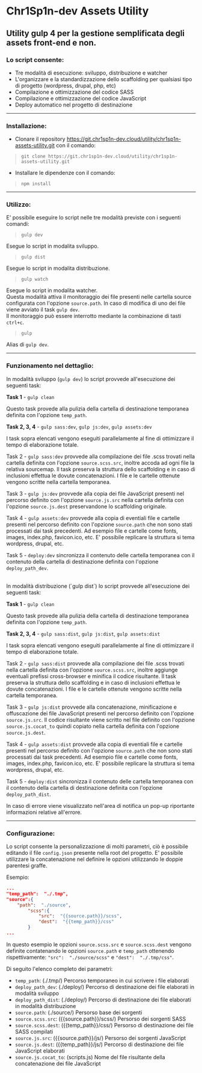 
# Chr1Sp1n-dev Assets Utility

## Utility gulp 4 per la gestione semplificata degli assets front-end e non.
### Lo script consente:
-	Tre modalità di esecuzione: sviluppo, distribuzione e watcher
-	L'organizzare e la standardizzazione dello scaffolding per qualsiasi tipo di progetto (wordpress, drupal, php, etc)
-	Compilazione e ottimizzazione del codice SASS
-	Compilazione e ottimizzazione del codice JavaScript
-	Deploy automatico nel progetto di destinazione

---

### **Installazione:**
-	Clonare il repository https://git.chr1sp1n-dev.cloud/utility/chr1sp1n-assets-utility.git con il comando:
> `git clone https://git.chr1sp1n-dev.cloud/utility/chr1sp1n-assets-utility.git`

-	Installare le dipendenze con il comando:
> `npm install`

---

### **Utilizzo:**

E' possibile eseguire lo script nelle tre modalità previste con i seguenti comandi:

> `gulp dev`

Esegue lo script in modalita sviluppo.

> `gulp dist`

Esegue lo script in modalita distribuzione.

> `gulp watch`

Esegue lo script in modalita watcher.<br>
Questa modalità attiva il monitoraggio dei file presenti nelle cartella source configurata con l'opzione `source.path`. In caso di modifica di uno dei file viene avviato il task `gulp dev`.<br>
Il monitoraggio può essere interrotto mediante la combinazione di tasti `ctrl+c`.

> `gulp`

Alias di `gulp dev`.

---

### **Funzionamento nel dettaglio:**

In modalità sviluppo (`gulp dev`) lo script provvede all'esecuzione dei seguenti task:

**Task 1** - `gulp clean`

Questo task provede alla pulizia della cartella di destinazione temporanea definita con l'opzione `temp_path`.

**Task 2, 3, 4** - `gulp sass:dev`, `gulp js:dev`, `gulp assets:dev`

I task sopra elencati vengono eseguiti parallelamente al fine di ottimizzare il tempo di elaborazione totale.

Task 2 - `gulp sass:dev` provvede alla compilazione dei file .scss trovati nella cartella definita con l'opzione `source.scss.src`, inoltre accoda ad ogni file la relativa sourcemap. Il task preserva la struttura dello scaffolding e in caso di inclusioni effettua le dovute concatenazioni. I file e le cartelle ottenute vengono scritte nella cartella temporanea.

Task 3 - `gulp js:dev` provvede alla copia dei file JavaScript presenti nel percorso definito con l'opzione `source.js.src` nella cartella definita con l'opzione `source.js.dest` preservandone lo scaffolding originale.

Task 4 - `gulp assets:dev` provvede alla copia di eventiali file e cartelle presenti nel percorso definito con l'opzione `source.path` che non sono stati processati dai task precedenti. Ad esempio file e cartelle come fonts, images, index.php, favicon.ico, etc. E' possibile replicare la struttura si tema wordpress, drupal, etc.

Task 5 - `deploy:dev` sincronizza il contenuto delle cartella temporanea con il contenuto della cartella di destinazione definita con l'opzione `deploy_path_dev`.
 
<br>
In modalità distribuzione (`gulp dist`) lo script provvede all'esecuzione dei seguenti task:

**Task 1** - `gulp clean`

Questo task provede alla pulizia della cartella di destinazione temporanea definita con l'opzione `temp_path`.

**Task 2, 3, 4** - `gulp sass:dist`, `gulp js:dist`, `gulp assets:dist`

I task sopra elencati vengono eseguiti parallelamente al fine di ottimizzare il tempo di elaborazione totale.

Task 2 - `gulp sass:dist` provvede alla compilazione dei file .scss trovati nella cartella definita con l'opzione `source.scss.src`, inoltre aggiunge eventuali prefissi cross-browser e minifica il codice risultante. Il task preserva la struttura dello scaffolding e in caso di inclusioni effettua le dovute concatenazioni. I file e le cartelle ottenute vengono scritte nella cartella temporanea.

Task 3 - `gulp js:dist` provvede alla concatenazione, minificazione e offuscazione dei file JavaScript presenti nel percorso definito con l'opzione `source.js.src`. Il codice risultante viene scritto nel file definito con l'opzione `source.js.cocat_to` quindi copiato nella cartella definita con l'opzione `source.js.dest`.

Task 4 - `gulp assets:dist` provvede alla copia di eventiali file e cartelle presenti nel percorso definito con l'opzione `source.path` che non sono stati processati dai task precedenti. Ad esempio file e cartelle come fonts, images, index.php, favicon.ico, etc. E' possibile replicare la struttura si tema wordpress, drupal, etc.

Task 5 - `deploy:dist` sincronizza il contenuto delle cartella temporanea con il contenuto della cartella di destinazione definita con l'opzione `deploy_path_dist`.

In caso di errore viene visualizzato nell'area di notifica un pop-up riportante informazioni relative all'errore.

---

### **Configurazione:**

Lo script consente la personalizzazione di molti parametri, ciò è possibile editando il file `config.json` presente nella root del progetto.
E' possibile utilizzare la concatenazione nel definire le opzioni utilizzando le doppie parentesi graffe. 

Esempio:
```json
...
"temp_path":  "./.tmp",
"source":{		
    "path":  "./source",
        "scss":{
            "src":  "{{source.path}}/scss",
            "dest":  "{{temp_path}}/css"
        }
...
```
In questo esempio le opzioni `source.scss.src` e `source.scss.dest` vengono definite contatenando le opzioni `source.path` e `temp_path` ottenendo rispettivamente: `"src":  "./source/scss"` e `"dest":  "./.tmp/css"`.

Di seguito l'elenco completo dei parametri:

-	`temp_path`: (./.tmp/) Percorso temporaneo in cui scrivere i file elaborati
-	`deploy_path_dev`: (./deploy/) Percorso di destinazione dei file elaborati in modalità sviluppo
-	`deploy_path_dist`: (./deploy/) Percorso di destinazione dei file elaborati in modalità distribuzione 
-	`source.path`: (./source/) Persorso base dei sorgenti 
-	`source.scss.src`: ({{source.path}}/scss/) Persorso dei sorgenti SASS
-	`source.scss.dest`: ({{temp_path}}/css/) Persorso di destinazione dei file SASS compilati
-	`source.js.src`: ({{source.path}}/js/) Persorso dei sorgenti JavaScript
-	`source.js.dest`: ({{temp_path}}/js/) Percorso di destinazione dei file JavaScript elaborati
-	`source.js.cocat_to`: (scripts.js) Nome del file risultante della concatenazione dei file JavaScript